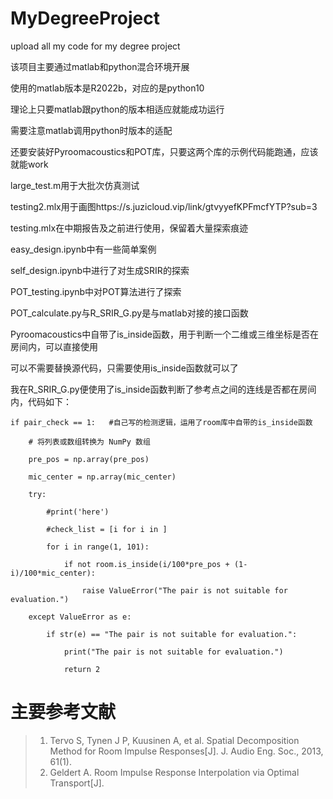 # MyDegreeProject
upload all my code for my degree project

该项目主要通过matlab和python混合环境开展

使用的matlab版本是R2022b，对应的是python10

理论上只要matlab跟python的版本相适应就能成功运行

需要注意matlab调用python时版本的适配

还要安装好Pyroomacoustics和POT库，只要这两个库的示例代码能跑通，应该就能work

large_test.m用于大批次仿真测试

testing2.mlx用于画图https://s.juzicloud.vip/link/gtvyyefKPFmcfYTP?sub=3

testing.mlx在中期报告及之前进行使用，保留着大量探索痕迹

easy_design.ipynb中有一些简单案例

self_design.ipynb中进行了对生成SRIR的探索

POT_testing.ipynb中对POT算法进行了探索

POT_calculate.py与R_SRIR_G.py是与matlab对接的接口函数

Pyroomacoustics中自带了is_inside函数，用于判断一个二维或三维坐标是否在房间内，可以直接使用

可以不需要替换源代码，只需要使用is_inside函数就可以了

我在R_SRIR_G.py便使用了is_inside函数判断了参考点之间的连线是否都在房间内，代码如下：

    if pair_check == 1:   #自己写的检测逻辑，运用了room库中自带的is_inside函数

        # 将列表或数组转换为 NumPy 数组
        
        pre_pos = np.array(pre_pos)
        
        mic_center = np.array(mic_center)
        
        try:
        
            #print('here')
            
            #check_list = [i for i in ]
            
            for i in range(1, 101):
            
                if not room.is_inside(i/100*pre_pos + (1-i)/100*mic_center):
                
                    raise ValueError("The pair is not suitable for evaluation.")
                    
        except ValueError as e:
        
            if str(e) == "The pair is not suitable for evaluation.":

                print("The pair is not suitable for evaluation.")
                
                return 2
                
# 主要参考文献
>1. Tervo S, Tynen J P, Kuusinen A, et al. Spatial Decomposition Method for Room Impulse Responses[J]. J. Audio Eng. Soc., 2013, 61(1).
>2. Geldert A. Room Impulse Response Interpolation via Optimal Transport[J].
